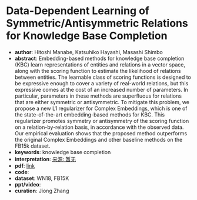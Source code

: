 # Data-Dependent Learning of Symmetric/Antisymmetric Relations for Knowledge Base Completion
* **author**: Hitoshi Manabe, Katsuhiko Hayashi, Masashi Shimbo
* **abstract**: Embedding-based methods for knowledge base completion (KBC) learn representations of entities and relations in a vector space, along with the scoring function to estimate the likelihood of relations between entities. The learnable class of scoring functions is designed to be expressive enough to cover a variety of real-world relations, but this expressive comes at the cost of an increased number of parameters. In particular, parameters in these methods are superfluous for relations that are either symmetric or antisymmetric. To mitigate this problem, we propose a new L1 regularizer for Complex Embeddings, which is one of the state-of-the-art embedding-based methods for KBC. This regularizer promotes symmetry or antisymmetry of the scoring function on a relation-by-relation basis, in accordance with the observed data. Our empirical evaluation shows that the proposed method outperforms the original Complex Embeddings and other baseline methods on the FB15k dataset.
* **keywords**: knowledge base completion
* **interpretation**: [来源: 暂无]()
* **pdf**: [link](https://www.aaai.org/ocs/index.php/AAAI/AAAI18/paper/view/16211/16597)
* **code**:
* **dataset**: WN18, FB15K
* **ppt/video**:
* **curation**: Jiong Zhang 
